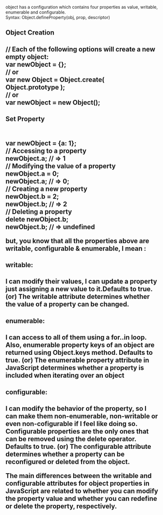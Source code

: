 object has a configuration which contains four properties as value, writable, enumerable and configurable. <br>
Syntax: Object.defineProperty(obj, prop, descriptor)


<h2>Object Creation<h2>  
// Each of the following options will create a new empty object:<br>  
var newObject = {};<br>
// or<br>
var new Object = Object.create( Object.prototype );<br>
// or<br>
var newObject = new Object();  <br>
  
<h2>Set Property<h2>  <br>
var newObject = {a: 1};  <br>
// Accessing to a property <br> 
newObject.a; // => 1  <br>
// Modifying the value of a property  <br>
newObject.a = 0;  <br>
newObject.a; // => 0;  <br>
// Creating a new property  <br>
newObject.b = 2;  <br>
newObject.b; // => 2  <br>
// Deleting a property   <br> 
delete newObject.b;  <br>
newObject.b; // => undefined  <br>

  
but, you know that all the properties above are writable, configurable & enumerable, I mean : <br> 

<h2>writable:<h2> 
I can modify their values, I can update a property just assigning a new value to it.Defaults to true. (or)  The writable attribute determines whether the value of a property can be changed.
<h2>enumerable:<h2> 
I can access to all of them using a for..in loop. Also, enumerable property keys of an object are returned using Object.keys method. Defaults to true. (or)  The enumerable property attribute in JavaScript determines whether a property is included when iterating over an object
<h2>configurable:<h2> 
I can modify the behavior of the property, so I can make them non-enumerable, non-writable or even non-cofigurable if I feel like doing so. Configurable properties are the only ones that can be removed using the delete operator. Defaults to true.  (or)  The configurable attribute determines whether a property can be reconfigured or deleted from the object.

The main differences between the writable and configurable attributes for object properties in JavaScript are related to whether you can modify the property value and whether you can redefine or delete the property, respectively.

